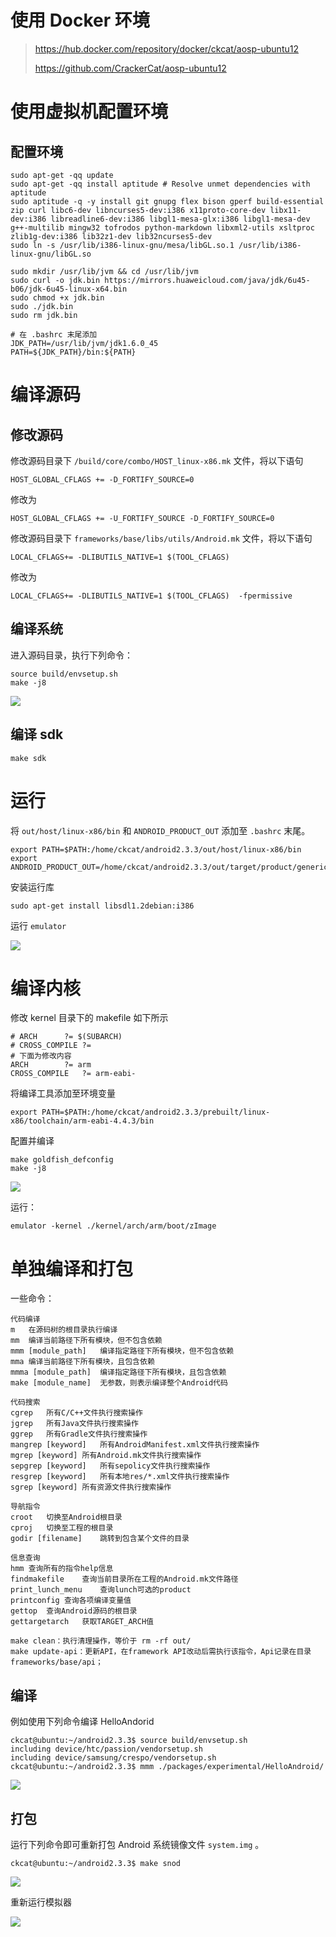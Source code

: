 
# 使用 Docker 环境

> https://hub.docker.com/repository/docker/ckcat/aosp-ubuntu12
> 
> https://github.com/CrackerCat/aosp-ubuntu12


# 使用虚拟机配置环境

## 配置环境
```
sudo apt-get -qq update
sudo apt-get -qq install aptitude # Resolve unmet dependencies with aptitude
sudo aptitude -q -y install git gnupg flex bison gperf build-essential zip curl libc6-dev libncurses5-dev:i386 x11proto-core-dev libx11-dev:i386 libreadline6-dev:i386 libgl1-mesa-glx:i386 libgl1-mesa-dev g++-multilib mingw32 tofrodos python-markdown libxml2-utils xsltproc zlib1g-dev:i386 lib32z1-dev lib32ncurses5-dev
sudo ln -s /usr/lib/i386-linux-gnu/mesa/libGL.so.1 /usr/lib/i386-linux-gnu/libGL.so

sudo mkdir /usr/lib/jvm && cd /usr/lib/jvm 
sudo curl -o jdk.bin https://mirrors.huaweicloud.com/java/jdk/6u45-b06/jdk-6u45-linux-x64.bin 
sudo chmod +x jdk.bin 
sudo ./jdk.bin 
sudo rm jdk.bin

# 在 .bashrc 末尾添加
JDK_PATH=/usr/lib/jvm/jdk1.6.0_45
PATH=${JDK_PATH}/bin:${PATH}
```
# 编译源码

## 修改源码
修改源码目录下 `/build/core/combo/HOST_linux-x86.mk` 文件，将以下语句
```
HOST_GLOBAL_CFLAGS += -D_FORTIFY_SOURCE=0
```
修改为
```
HOST_GLOBAL_CFLAGS += -U_FORTIFY_SOURCE -D_FORTIFY_SOURCE=0
```

修改源码目录下 `frameworks/base/libs/utils/Android.mk` 文件，将以下语句
```
LOCAL_CFLAGS+= -DLIBUTILS_NATIVE=1 $(TOOL_CFLAGS)
```
修改为
```
LOCAL_CFLAGS+= -DLIBUTILS_NATIVE=1 $(TOOL_CFLAGS)  -fpermissive
```

## 编译系统
进入源码目录，执行下列命令：
```
source build/envsetup.sh
make -j8
```

![](pic/2020-10-10-13-15-06.png)

## 编译 sdk 
```
make sdk
```

# 运行
将 `out/host/linux-x86/bin` 和 `ANDROID_PRODUCT_OUT` 添加至 `.bashrc` 末尾。
```
export PATH=$PATH:/home/ckcat/android2.3.3/out/host/linux-x86/bin
export ANDROID_PRODUCT_OUT=/home/ckcat/android2.3.3/out/target/product/generic
```
安装运行库
```
sudo apt-get install libsdl1.2debian:i386
```
运行 `emulator` 

![](pic/2020-10-10-13-20-30.png)

# 编译内核

修改 kernel 目录下的 makefile 如下所示
```
# ARCH		?= $(SUBARCH)
# CROSS_COMPILE	?=
# 下面为修改内容
ARCH		?= arm
CROSS_COMPILE	?= arm-eabi-
```

将编译工具添加至环境变量
```
export PATH=$PATH:/home/ckcat/android2.3.3/prebuilt/linux-x86/toolchain/arm-eabi-4.4.3/bin
```

配置并编译
```
make goldfish_defconfig
make -j8
```

![](pic/2020-10-10-16-04-52.png)

运行：
```
emulator -kernel ./kernel/arch/arm/boot/zImage
```

# 单独编译和打包
一些命令：
```
代码编译
m	在源码树的根目录执行编译
mm	编译当前路径下所有模块，但不包含依赖
mmm [module_path]	编译指定路径下所有模块，但不包含依赖
mma	编译当前路径下所有模块，且包含依赖
mmma [module_path]	编译指定路径下所有模块，且包含依赖
make [module_name]	无参数，则表示编译整个Android代码

代码搜索
cgrep	所有C/C++文件执行搜索操作
jgrep	所有Java文件执行搜索操作
ggrep	所有Gradle文件执行搜索操作
mangrep [keyword]	所有AndroidManifest.xml文件执行搜索操作
mgrep [keyword]	所有Android.mk文件执行搜索操作
sepgrep [keyword]	所有sepolicy文件执行搜索操作
resgrep [keyword]	所有本地res/*.xml文件执行搜索操作
sgrep [keyword]	所有资源文件执行搜索操作

导航指令
croot	切换至Android根目录
cproj	切换至工程的根目录
godir [filename]	跳转到包含某个文件的目录

信息查询
hmm	查询所有的指令help信息
findmakefile	查询当前目录所在工程的Android.mk文件路径
print_lunch_menu	查询lunch可选的product
printconfig	查询各项编译变量值
gettop	查询Android源码的根目录
gettargetarch	获取TARGET_ARCH值

make clean：执行清理操作，等价于 rm -rf out/
make update-api：更新API，在framework API改动后需执行该指令，Api记录在目录frameworks/base/api；
```

## 编译
例如使用下列命令编译 HelloAndorid
```
ckcat@ubuntu:~/android2.3.3$ source build/envsetup.sh 
including device/htc/passion/vendorsetup.sh
including device/samsung/crespo/vendorsetup.sh
ckcat@ubuntu:~/android2.3.3$ mmm ./packages/experimental/HelloAndroid/
```

![](pic/2020-10-18-11-22-34.png)

## 打包
运行下列命令即可重新打包 Android 系统镜像文件 `system.img` 。
```
ckcat@ubuntu:~/android2.3.3$ make snod
```

![](pic/2020-10-18-13-19-17.png)

重新运行模拟器

![](pic/2020-10-18-13-21-38.png)